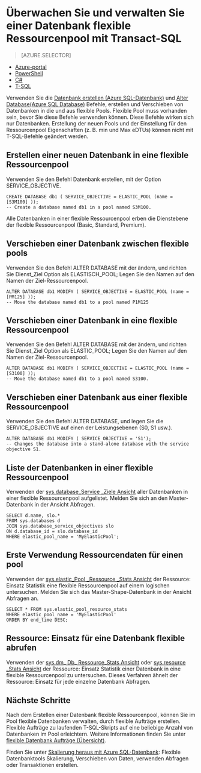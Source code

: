 <properties 
    pageTitle="Erstellen oder verschieben eine SQL Azure-Datenbank in eine flexible Ressourcenpool mit T-SQL | Microsoft Azure" 
    description="Verwenden Sie T-SQL Azure SQL-Datenbank in eine flexible Ressourcenpool zu erstellen. Oder T-SQL verwenden, um die Datenbank ein-und Pools zu verschieben." 
    services="sql-database" 
    documentationCenter="" 
    authors="srinia" 
    manager="jhubbard" 
    editor=""/>

<tags
    ms.service="sql-database"
    ms.devlang="NA"
    ms.topic="article"
    ms.tgt_pltfrm="NA"
    ms.workload="data-management" 
    ms.date="05/27/2016"
    ms.author="srinia"/>

# <a name="monitor-and-manage-an-elastic-database-pool-with-transact-sql"></a>Überwachen Sie und verwalten Sie einer Datenbank flexible Ressourcenpool mit Transact-SQL  

> [AZURE.SELECTOR]
- [Azure-portal](sql-database-elastic-pool-manage-portal.md)
- [PowerShell](sql-database-elastic-pool-manage-powershell.md)
- [C#](sql-database-elastic-pool-manage-csharp.md)
- [T-SQL](sql-database-elastic-pool-manage-tsql.md)

Verwenden Sie die [Datenbank erstellen (Azure SQL-Datenbank)](https://msdn.microsoft.com/library/dn268335.aspx) und [Alter Database(Azure SQL Database)](https://msdn.microsoft.com/library/mt574871.aspx) Befehle, erstellen und Verschieben von Datenbanken in die und aus flexible Pools. Flexible Pool muss vorhanden sein, bevor Sie diese Befehle verwenden können. Diese Befehle wirken sich nur Datenbanken. Erstellung der neuen Pools und der Einstellung für den Ressourcenpool Eigenschaften (z. B. min und Max eDTUs) können nicht mit T-SQL-Befehle geändert werden.

## <a name="create-a-new-database-in-an-elastic-pool"></a>Erstellen einer neuen Datenbank in eine flexible Ressourcenpool
Verwenden Sie den Befehl Datenbank erstellen, mit der Option SERVICE_OBJECTIVE.   

    CREATE DATABASE db1 ( SERVICE_OBJECTIVE = ELASTIC_POOL (name = [S3M100] ));
    -- Create a database named db1 in a pool named S3M100.

Alle Datenbanken in einer flexible Ressourcenpool erben die Dienstebene der flexible Ressourcenpool (Basic, Standard, Premium). 


## <a name="move-a-database-between-elastic-pools"></a>Verschieben einer Datenbank zwischen flexible pools
Verwenden Sie den Befehl ALTER DATABASE mit der ändern, und richten Sie Dienst\_Ziel Option als ELASTISCH\_POOL; Legen Sie den Namen auf den Namen der Ziel-Ressourcenpool.

    ALTER DATABASE db1 MODIFY ( SERVICE_OBJECTIVE = ELASTIC_POOL (name = [PM125] ));
    -- Move the database named db1 to a pool named P1M125  

## <a name="move-a-database-into-an-elastic-pool"></a>Verschieben einer Datenbank in eine flexible Ressourcenpool 
Verwenden Sie den Befehl ALTER DATABASE mit der ändern, und richten Sie Dienst\_Ziel Option als ELASTIC_POOL; Legen Sie den Namen auf den Namen der Ziel-Ressourcenpool.

    ALTER DATABASE db1 MODIFY ( SERVICE_OBJECTIVE = ELASTIC_POOL (name = [S3100] ));
    -- Move the database named db1 to a pool named S3100.

## <a name="move-a-database-out-of-an-elastic-pool"></a>Verschieben einer Datenbank aus einer flexible Ressourcenpool
Verwenden Sie den Befehl ALTER DATABASE, und legen Sie die SERVICE_OBJECTIVE auf einen der Leistungsebenen (S0, S1 usw.).

    ALTER DATABASE db1 MODIFY ( SERVICE_OBJECTIVE = 'S1');
    -- Changes the database into a stand-alone database with the service objective S1.

## <a name="list-databases-in-an-elastic-pool"></a>Liste der Datenbanken in einer flexible Ressourcenpool
Verwenden der [sys.database\_Service \_Ziele Ansicht](https://msdn.microsoft.com/library/mt712619) aller Datenbanken in einer flexible Ressourcenpool aufgelistet. Melden Sie sich an den Master-Datenbank in der Ansicht Abfragen.

    SELECT d.name, slo.*  
    FROM sys.databases d 
    JOIN sys.database_service_objectives slo  
    ON d.database_id = slo.database_id
    WHERE elastic_pool_name = 'MyElasticPool'; 

## <a name="get-resource-usage-data-for-a-pool"></a>Erste Verwendung Ressourcendaten für einen pool

Verwenden der [sys.elastic\_Pool \_Ressource \_Stats Ansicht](https://msdn.microsoft.com/library/mt280062.aspx) der Ressource: Einsatz Statistik eine flexible Ressourcenpool auf einem logischen untersuchen. Melden Sie sich das Master-Shape-Datenbank in der Ansicht Abfragen an.

    SELECT * FROM sys.elastic_pool_resource_stats 
    WHERE elastic_pool_name = 'MyElasticPool'
    ORDER BY end_time DESC;

## <a name="get-resource-usage-for-an-elastic-database"></a>Ressource: Einsatz für eine Datenbank flexible abrufen

Verwenden der [sys.dm\_ Db\_ Ressource\_Stats Ansicht](https://msdn.microsoft.com/library/dn800981.aspx) oder [sys.resource \_Stats Ansicht](https://msdn.microsoft.com/library/dn269979.aspx) der Ressource: Einsatz Statistik einer Datenbank in eine flexible Ressourcenpool zu untersuchen. Dieses Verfahren ähnelt der Ressource: Einsatz für jede einzelne Datenbank Abfragen.

## <a name="next-steps"></a>Nächste Schritte

Nach dem Erstellen einer Datenbank flexible Ressourcenpool, können Sie im Pool flexible Datenbanken verwalten, durch flexible Aufträge erstellen. Flexible Aufträge zu laufenden T-SQL-Skripts auf eine beliebige Anzahl von Datenbanken im Pool erleichtern. Weitere Informationen finden Sie unter [flexible Datenbank Aufträge (Übersicht)](sql-database-elastic-jobs-overview.md). 

Finden Sie unter [Skalierung heraus mit Azure SQL-Datenbank](sql-database-elastic-scale-introduction.md): Flexible Datenbanktools Skalierung, Verschieben von Daten, verwenden Abfragen oder Transaktionen erstellen.
